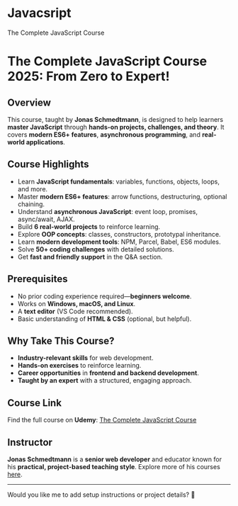 # Javacsript
The Complete JavaScript Course
 # The Complete JavaScript Course 2025: From Zero to Expert!

## Overview
This course, taught by **Jonas Schmedtmann**, is designed to help learners **master JavaScript** through **hands-on projects, challenges, and theory**. It covers **modern ES6+ features**, **asynchronous programming**, and **real-world applications**.

## Course Highlights
- Learn **JavaScript fundamentals**: variables, functions, objects, loops, and more.
- Master **modern ES6+ features**: arrow functions, destructuring, optional chaining.
- Understand **asynchronous JavaScript**: event loop, promises, async/await, AJAX.
- Build **6 real-world projects** to reinforce learning.
- Explore **OOP concepts**: classes, constructors, prototypal inheritance.
- Learn **modern development tools**: NPM, Parcel, Babel, ES6 modules.
- Solve **50+ coding challenges** with detailed solutions.
- Get **fast and friendly support** in the Q&A section.

## Prerequisites
- No prior coding experience required—**beginners welcome**.
- Works on **Windows, macOS, and Linux**.
- A **text editor** (VS Code recommended).
- Basic understanding of **HTML & CSS** (optional, but helpful).

## Why Take This Course?
- **Industry-relevant skills** for web development.
- **Hands-on exercises** to reinforce learning.
- **Career opportunities** in **frontend and backend development**.
- **Taught by an expert** with a structured, engaging approach.

## Course Link
Find the full course on **Udemy**: [The Complete JavaScript Course](https://www.udemy.com/course/the-complete-javascript-course/)

## Instructor
**Jonas Schmedtmann** is a **senior web developer** and educator known for his **practical, project-based teaching style**. Explore more of his courses [here](https://github.com/jonasschmedtmann/complete-javascript-course).

---

Would you like me to add setup instructions or project details? 🚀

